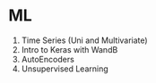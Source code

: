 # ML
 1. Time Series (Uni and Multivariate)
 2. Intro to Keras with WandB
 3. AutoEncoders
 4. Unsupervised Learning
